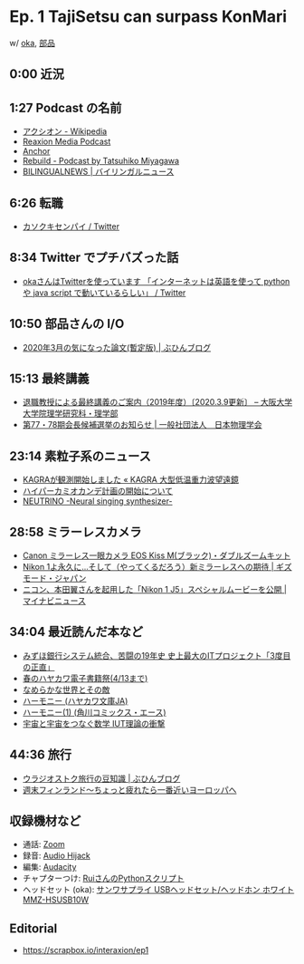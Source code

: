 # Ep. 1 TajiSetsu can surpass KonMari

w/ [oka](https://i8n.page.link/VgqK), [部品](https://twitter.com/tjmlab)

## 0:00 近況

## 1:27 Podcast の名前

- [アクシオン - Wikipedia](https://i8n.page.link/joSm)
- [Reaxion Media Podcast](https://i8n.page.link/DqQt)
- [Anchor](https://anchor.fm/)
- [Rebuild - Podcast by Tatsuhiko Miyagawa](https://rebuild.fm/)
- [BILINGUALNEWS | バイリンガルニュース](https://bilingualnews.jp/)

## 6:26 転職

- [カソクキセンパイ / Twitter](https://i8n.page.link/7Awx)

## 8:34 Twitter でプチバズった話

- [okaさんはTwitterを使っています 「インターネットは英語を使って python や java script で動いているらしい」 / Twitter](https://i8n.page.link/5DTq)

## 10:50 部品さんの I/O

- [2020年3月の気になった論文(暫定版) | ぶひんブログ](https://i8n.page.link/pMZS)

## 15:13 最終講義
 
- [退職教授による最終講義のご案内（2019年度）〔2020.3.9更新〕 – 大阪大学 大学院理学研究科・理学部](https://i8n.page.link/x9HN)
- [第77・78期会長候補選挙のお知らせ | 一般社団法人　日本物理学会](https://i8n.page.link/q11h)

## 23:14 素粒子系のニュース

- [KAGRAが観測開始しました « KAGRA 大型低温重力波望遠鏡](https://i8n.page.link/wr2g)
- [ハイパーカミオカンデ計画の開始について](https://i8n.page.link/ARDR)
- [NEUTRINO -Neural singing synthesizer-](https://n3utrino.work/)

## 28:58 ミラーレスカメラ

- [Canon ミラーレス一眼カメラ EOS Kiss M(ブラック)・ダブルズームキット](https://amzn.to/3dL9Yk2)
- [Nikon 1よ永久に…そして（やってくるだろう）新ミラーレスへの期待 | ギズモード・ジャパン](https://i8n.page.link/RnpV)
- [ニコン、本田翼さんを起用した「Nikon 1 J5」スペシャルムービーを公開 | マイナビニュース](https://i8n.page.link/vo9u)

## 34:04 最近読んだ本など

- [みずほ銀行システム統合、苦闘の19年史 史上最大のITプロジェクト「3度目の正直」](https://amzn.to/2wAnHJP)
- [春のハヤカワ電子書籍祭(4/13まで)](https://amzn.to/33QXG53)
- [なめらかな世界とその敵](https://amzn.to/2WNMi8n)
- [ハーモニー (ハヤカワ文庫JA)](https://amzn.to/2wzDubO)
- [ハーモニー(1) (角川コミックス・エース)](https://amzn.to/3dGWyWj)
- [宇宙と宇宙をつなぐ数学 IUT理論の衝撃](https://amzn.to/2WWqXdf)

## 44:36 旅行

- [ウラジオストク旅行の豆知識 | ぶひんブログ](https://i8n.page.link/HfJ2)
- [週末フィンランド～ちょっと疲れたら一番近いヨーロッパへ](https://amzn.to/2UGQXXg)

## 収録機材など

- 通話: [Zoom](https://zoom.us/)
- 録音: [Audio Hijack](https://i8n.page.link/GbHm)
- 編集: [Audacity](https://i8n.page.link/9oj9)
- チャプターつけ: [RuiさんのPythonスクリプト](https://i8n.page.link/46xQ)
- ヘッドセット (oka): [サンワサプライ USBヘッドセット/ヘッドホン ホワイト MMZ-HSUSB10W](https://amzn.to/2xreWBH)

## Editorial

- <https://scrapbox.io/interaxion/ep1>
